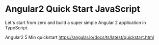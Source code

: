 Angular2 Quick Start JavaScript
==============================

Let's start from zero and build a super simple Angular 2 application in TypeScript.

Angular2 5 Min quickstart   https://angular.io/docs/ts/latest/quickstart.html